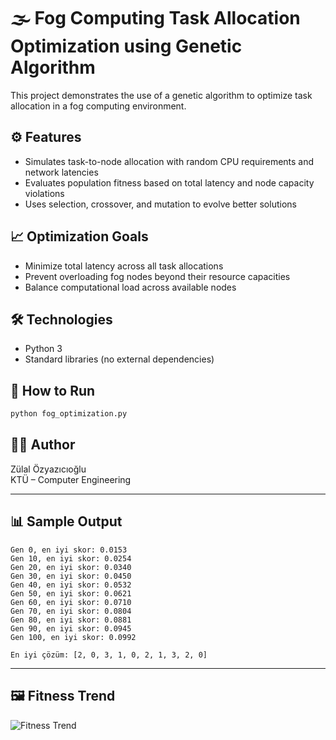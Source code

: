 # 🌫️ Fog Computing Task Allocation Optimization using Genetic Algorithm

This project demonstrates the use of a genetic algorithm to optimize task allocation in a fog computing environment.

## ⚙️ Features

- Simulates task-to-node allocation with random CPU requirements and network latencies
- Evaluates population fitness based on total latency and node capacity violations
- Uses selection, crossover, and mutation to evolve better solutions

## 📈 Optimization Goals

- Minimize total latency across all task allocations
- Prevent overloading fog nodes beyond their resource capacities
- Balance computational load across available nodes

## 🛠️ Technologies

- Python 3
- Standard libraries (no external dependencies)

## 🚀 How to Run

```bash
python fog_optimization.py
```

## 👩‍💻 Author

Zülal Özyazıcıoğlu  
KTÜ – Computer Engineering  


---

## 📊 Sample Output

```
Gen 0, en iyi skor: 0.0153
Gen 10, en iyi skor: 0.0254
Gen 20, en iyi skor: 0.0340
Gen 30, en iyi skor: 0.0450
Gen 40, en iyi skor: 0.0532
Gen 50, en iyi skor: 0.0621
Gen 60, en iyi skor: 0.0710
Gen 70, en iyi skor: 0.0804
Gen 80, en iyi skor: 0.0881
Gen 90, en iyi skor: 0.0945
Gen 100, en iyi skor: 0.0992

En iyi çözüm: [2, 0, 3, 1, 0, 2, 1, 3, 2, 0]
```

---

## 🖼️ Fitness Trend

![Fitness Trend](images/fitness_over_generations.png)